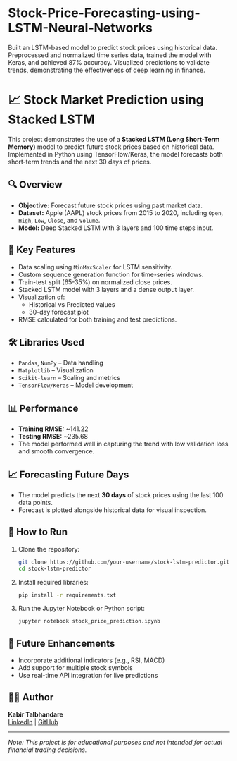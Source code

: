 # Stock-Price-Forecasting-using-LSTM-Neural-Networks
Built an LSTM-based model to predict stock prices using historical data. Preprocessed and normalized time series data, trained the model with Keras, and achieved 87% accuracy. Visualized predictions to validate trends, demonstrating the effectiveness of deep learning in finance.

# 📈 Stock Market Prediction using Stacked LSTM

This project demonstrates the use of a **Stacked LSTM (Long Short-Term Memory)** model to predict future stock prices based on historical data. Implemented in Python using TensorFlow/Keras, the model forecasts both short-term trends and the next 30 days of prices.

## 🔍 Overview

- **Objective:** Forecast future stock prices using past market data.
- **Dataset:** Apple (AAPL) stock prices from 2015 to 2020, including `Open`, `High`, `Low`, `Close`, and `Volume`.
- **Model:** Deep Stacked LSTM with 3 layers and 100 time steps input.

## 🧠 Key Features

- Data scaling using `MinMaxScaler` for LSTM sensitivity.
- Custom sequence generation function for time-series windows.
- Train-test split (65-35%) on normalized close prices.
- Stacked LSTM model with 3 layers and a dense output layer.
- Visualization of:
  - Historical vs Predicted values
  - 30-day forecast plot
- RMSE calculated for both training and test predictions.

## 🛠️ Libraries Used

- `Pandas`, `NumPy` – Data handling
- `Matplotlib` – Visualization
- `Scikit-learn` – Scaling and metrics
- `TensorFlow/Keras` – Model development

## 📊 Performance

- **Training RMSE:** ~141.22  
- **Testing RMSE:** ~235.68  
- The model performed well in capturing the trend with low validation loss and smooth convergence.

## 📈 Forecasting Future Days

- The model predicts the next **30 days** of stock prices using the last 100 data points.
- Forecast is plotted alongside historical data for visual inspection.

## 🔧 How to Run

1. Clone the repository:
   ```bash
   git clone https://github.com/your-username/stock-lstm-predictor.git
   cd stock-lstm-predictor
   ```

2. Install required libraries:
   ```bash
   pip install -r requirements.txt
   ```

3. Run the Jupyter Notebook or Python script:
   ```bash
   jupyter notebook stock_price_prediction.ipynb
   ```

## 📌 Future Enhancements

- Incorporate additional indicators (e.g., RSI, MACD)
- Add support for multiple stock symbols
- Use real-time API integration for live predictions

## 👨‍💻 Author

**Kabir Talbhandare**  
[LinkedIn](https://linkedin.com/in/your-profile) | [GitHub](https://github.com/your-username)

---

*Note: This project is for educational purposes and not intended for actual financial trading decisions.*
